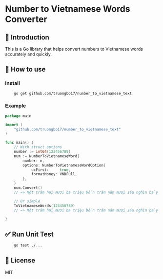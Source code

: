 # Number to Vietnamese Words Converter

## 📌 Introduction

This is a Go library that helps convert numbers to Vietnamese words accurately and quickly.

## 🚀 How to use

### Install

```sh
    go get github.com/truongbo17/number_to_vietnamese_text
```

### Example

```go
package main

import (
	"github.com/truongbo17/number_to_vietnamese_text"
)

func main() {
	// With struct options
	number := int64(123456789)
	num := NumberToVietnameseWord{
		number: n,
		options: NumberToVietnameseWordOption{
			ucFirst:     true,
			formatMoney: VNDFull,
		},
	}
	num.Convert()
	// => Một trăm hai mươi ba triệu bốn trăm năm mươi sáu nghìn bảy trăm tám mươi chín việt nam đồng

	// Or simple
	ToVietnameseWords(123456789)
	// => Một trăm hai mươi ba triệu bốn trăm năm mươi sáu nghìn bảy trăm tám mươi chín

}
```

## ✅ Run Unit Test

```sh
    go test ./...
```

## 📄 License

MIT
